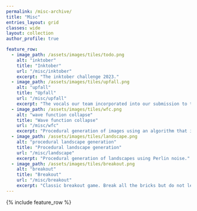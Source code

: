 ```yaml
---
permalink: /misc-archive/
title: "Misc"
entries_layout: grid
classes: wide 
layout: collection
author_profile: true

feature_row:
  - image_path: /assets/images/tiles/todo.png
    alt: "inktober"
    title: "Inktober"
    url: "/misc/inktober"
    excerpt: "The inktober challenge 2023."
  - image_path: /assets/images/tiles/upfall.png
    alt: "upfall"
    title: "Upfall"
    url: "/misc/upfall"
    excerpt: "The vocals our team incorporated into our submission to the AI Song Contest 2022."
  - image_path: /assets/images/tiles/wfc.png
    alt: "wave function collapse"
    title: "Wave function collapse"
    url: "/misc/wfc"
    excerpt: "Procedural generation of images using an algorithm that is loosly inspired on the concept from quantum mechanics."
  - image_path: /assets/images/tiles/landscape.png
    alt: "procedural landscape generation"
    title: "Procedural landscape generation"
    url: "/misc/landscape"
    excerpt: "Procedural generation of landscapes using Perlin noise."
  - image_path: /assets/images/tiles/breakout.png
    alt: "breakout"
    title: "Breakout"
    url: "/misc/breakout"
    excerpt: "Classic breakout game. Break all the bricks but do not let the ball touch the water!"
---
```

{% include feature_row %}

